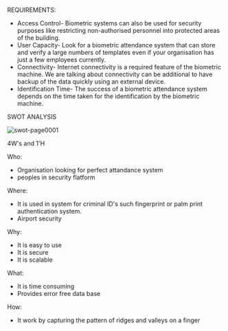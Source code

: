 REQUIREMENTS:
* Access Control- Biometric systems can also be used for security purposes like restricting non-authorised personnel into protected areas of the building.
* User Capacity- Look for a biometric attendance system that can store and verify a large numbers of templates even if your organisation has just a few employees currently.
* Connectivity- Internet connectivity is a required feature of the biometric machine. We are talking about connectivity can be additional to have backup of the data quickly using an external device.
* Identification Time- The success of a biometric attendance system depends on the time taken for the identification by the biometric machine.






SWOT ANALYSIS










![swot-page0001](https://user-images.githubusercontent.com/94214304/142602305-2ad1e459-43af-4ac7-9afa-4b601430e510.jpg)






4W's and 1'H

Who:
* Organisation looking for perfect attandance system
* peoples in security flatform

Where:
* It is used in system for criminal ID's such fingerprint or palm print authentication system.
* Airport security

Why:
* It is easy to use
* It is secure
* It is scalable

What:
* It is time consuming
* Provides error free data base

How:
* It work by capturing the pattern of ridges and valleys on a finger
